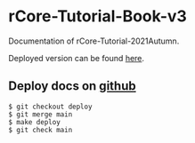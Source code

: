 # rCore-Tutorial-Book-v3
Documentation of rCore-Tutorial-2021Autumn.

Deployed version can be found [here](https://duskmoon314.github.io/rCore-Tutorial-Book-v3/).

## Deploy docs on [github](https://rcore-os.github.io/rCore-Tutorial-Book-v3/)

```
$ git checkout deploy
$ git merge main
$ make deploy
$ git check main
```
